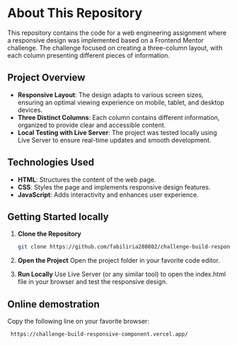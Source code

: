 # About This Repository

This repository contains the code for a web engineering assignment where a responsive design was implemented based on a Frontend Mentor challenge. The challenge focused on creating a three-column layout, with each column presenting different pieces of information.

## Project Overview

- **Responsive Layout**: The design adapts to various screen sizes, ensuring an optimal viewing experience on mobile, tablet, and desktop devices.
- **Three Distinct Columns**: Each column contains different information, organized to provide clear and accessible content.
- **Local Testing with Live Server**: The project was tested locally using Live Server to ensure real-time updates and smooth development.

## Technologies Used

- **HTML**: Structures the content of the web page.
- **CSS**: Styles the page and implements responsive design features.
- **JavaScript**: Adds interactivity and enhances user experience.

## Getting Started locally

1. **Clone the Repository**  
   ```bash
   git clone https://github.com/fabiliria280802/challenge-build-responsive-component.git

2. **Open the Project**
Open the project folder in your favorite code editor.

3. **Run Locally**
Use Live Server (or any similar tool) to open the index.html file in your browser and test the responsive design.

## Online demostration
Copy the following line on your favorite browser:

   ```bash
    https://challenge-build-responsive-component.vercel.app/
